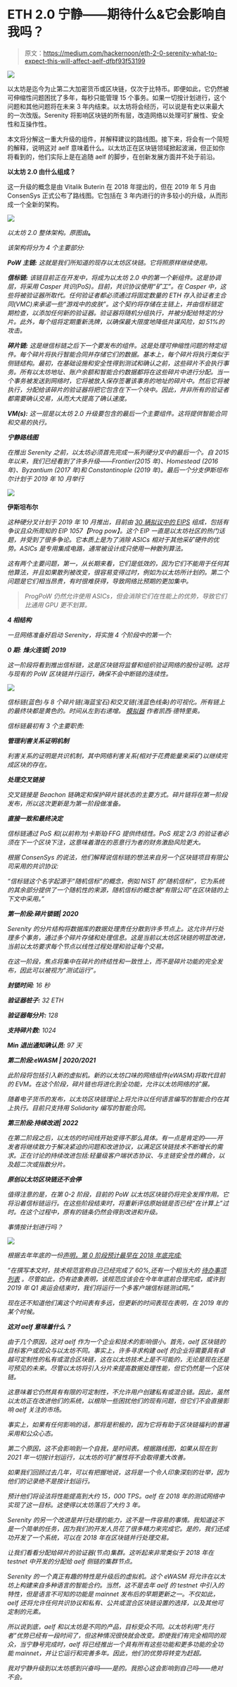 # ETH 2.0 宁静——期待什么&它会影响自我吗？

> 原文：<https://medium.com/hackernoon/eth-2-0-serenity-what-to-expect-this-will-affect-aelf-dfbf93f53199>

![](img/f39c2bace8a5085ac8ff8e781da4fa3e.png)

以太坊是迄今为止第二大加密货币或区块链，仅次于比特币。即便如此，它仍然被可伸缩性问题困扰了多年，每秒只能管理 15 个事务。如果一切按计划进行，这个问题和其他问题将在未来 3 年内结束。以太坊将会经历，可以说是有史以来最大的一次改版。Serenity 将影响区块链的所有层，改造网络以处理可扩展性、安全性和互操作性。

本文将分解这一重大升级的组件，并解释建议的路线图。接下来，将会有一个简短的解释，说明这对 aelf 意味着什么。以太坊正在区块链领域掀起波澜，但正如你将看到的，他们实际上是在追随 aelf 的脚步，在创新发展方面并不处于前沿。

**以太坊 2.0 由什么组成？**

这一升级的概念是由 Vitalik Buterin 在 2018 年提出的，但在 2019 年 5 月由 ConsenSys 正式公布了路线图。它包括在 3 年内进行的许多较小的升级，从而形成一个全新的架构。

![](img/9e6278f5129a47eba6b36606df2f89c9.png)

*以太坊 2.0 整体架构。原图由*[](https://docs.google.com/presentation/d/1G5UZdEL71XAkU5B2v-TC3lmGaRIu2P6QSeF8m3wg6MU/edit#slide=id.p4)**。**

*该架构将分为 4 个主要部分:*

****PoW 主链:*** 这就是我们所知道的现存以太坊区块链。它将照原样继续使用。*

****信标链:*** 该链目前正在开发中，将成为以太坊 2.0 中的第一个新组件。这是协调层，将采用 Casper 共识(PoS)。目前，共识协议使用“矿工”。在 Casper 中，这些将被验证器所取代。任何验证者都必须通过将固定数量的 ETH 存入验证者主合同(VMC)来承诺一些“游戏中的皮肤”。这个契约将存储在主链上，并由信标链定期检查，以添加任何新的验证器。验证器将随机分组执行，并被分配给特定的分片。此外，每个组将定期重新洗牌，以确保最大限度地降低共谋风险，如 51%的攻击。*

****碎片链:*** 这是继信标链之后下一个要发布的组件。这是处理可伸缩性问题的特定组件。每个碎片将执行智能合同并存储它们的数据。基本上，每个碎片将执行类似于侧链结构。最初，在基础设施和安全性得到测试和确认之前，这些碎片不会执行事务。所有以太坊地址、账户余额和智能合约数据都将在这些碎片中进行分配。当一个事务被发送到网络时，它将被放入保存签署该事务的地址的碎片中。然后它将被执行，分配给该碎片的验证器将把它包含在下一个块中。因此，并非所有的验证者都需要确认交易，从而大大提高了确认速度。*

****VM(s):*** 这一层是以太坊 2.0 升级要包含的最后一个主要组件。这将提供智能合同和交易的执行。*

***宁静路线图***

*在推出 Serenity 之前，以太坊必须首先完成一系列硬分叉中的最后一个。自 2015 年以来，我们已经看到了许多升级——Frontier(2015 年)、Homestead (2016 年)、Byzantium (2017 年)和 Constantinople (2019 年)。最后一个分支伊斯坦布尔计划于 2019 年 10 月举行*

*![](img/0bff073af6885ff5020cf68864307a5c.png)*

****伊斯坦布尔****

*这种硬分叉计划于 2019 年 10 月推出，目前由 [30 辆拟议中的 EIPS](https://github.com/ethereum/EIPs/blob/master/EIPS/eip-1679.md) 组成，包括有争议且众所周知的 EIP 1057【Prog pow】。这个 EIP 一直是以太坊社区的热门话题，并受到了很多争论。它本质上是为了消除 ASICs 相对于其他采矿硬件的优势。ASICs 是专用集成电路，通常被设计成只使用一种散列算法。*

*这有两个主要问题，第一，从长期来看，它们是低效的，因为它们不能用于任何其他算法，并且如果散列被改变，很容易变得过时，例如为以太坊所计划的。第二个问题是它们相当昂贵，有时很难获得，导致网络比预期的更加集中。*

> *ProgPoW 仍然允许使用 ASICs，但会消除它们在性能上的优势，导致它们比通用 GPU 更不划算。*

***4 相结构***

*一旦网络准备好启动 Serenity，将实施 4 个阶段中的第一个:*

***0 期:** ***烽火连锁| 2019****

*这一阶段将看到推出信标链，这是区块链将监督和组织验证网络的股份证明。这将与现有的 PoW 区块链并行运行，确保不会中断链的连续性。*

*![](img/320b26e557bb2f2e1b8f7c37e96cbe55.png)*

**信标链(蓝色)与 8 个碎片链(海蓝宝石)和交叉链(浅蓝色线条)的可视化。所有链上的最终块都是黄色的。时间从左到右递增。* [*模拟器*](https://beta.observablehq.com/@cdetrio/shasper-viz-0-4) *作者凯西·德特里奥。**

*信标链最初有 3 个主要职责:*

***管理利害关系证明机制***

*利害关系的证明是共识机制，其中网络利害关系(相对于花费能量来采矿)以继续完成区块的存在。*

***处理交叉链接***

*交叉链接是 Beachon 链确定和保护碎片链状态的主要方式。碎片链将在第一阶段发布，所以这次更新是为第一阶段做准备。*

***直接一致和最终决定***

*信标链通过 PoS 和(以前称为)卡斯珀·FFG 提供终结性。PoS 规定 2/3 的验证者必须在下一个区块下注，这意味着潜在的恶意行为者的财务激励风险更大。*

*根据 ConsenSys 的说法，他们解释说信标链的想法来自另一个区块链项目有限公司采用的共识协议:*

*“信标链这个名字起源于“随机信标”的概念，例如 NIST 的“随机信标”，它为系统的其余部分提供了一个随机性的来源，随机信标的概念被“有限公司”在区块链的上下文中采用。”*

***第一阶段:*碎片锁链| 2020****

*Serenity 的分片结构将数据库的数据处理责任分散到许多节点上。这允许并行处理多个事务，通过多个碎片存储和处理信息。这是当前以太坊区块链的明显改进，当前以太坊要求每个节点以线性过程处理和验证每个交易。*

*在这一阶段，焦点将集中在碎片的终结性和一致性上，而不是碎片功能的完全发布，因此可以被视为“测试运行”。*

****封锁时间:*** 16 秒*

****验证器桩子:*** 32 ETH*

****验证器每分片:*** 128*

****支持碎片数:*** 1024*

****Min 退出通知确认员:*** 97 天*

***第二阶段:*eWASM | 2020/2021****

*此阶段将包括引入新的虚拟机。新的以太坊口味的网络组件(eWASM)将取代目前的 EVM。在这个阶段，碎片链也将进化到全功能，允许以太坊网络的扩展。*

*随着电子货币的发布，以太坊区块链理论上将允许以任何语言编写的智能合约在其上执行。目前只支持用 Solidarity 编写的智能合同。*

***第三阶段:*持续改进| 2022****

*在第二阶段之后，以太坊的时间线开始变得不那么具体。有一点是肯定的——开发者将继续致力于解决紧迫的问题和改进协议，以满足区块链技术不断增长的需求。正在讨论的持续改进包括:轻量级客户端状态协议、与主链安全性的耦合，以及超二次或指数分片。*

***原创以太坊区块链还不会停***

*值得注意的是，在第 0-2 阶段，目前的 PoW 以太坊区块链仍将完全发挥作用。它将沿着信标链运行。在这些阶段结束时，将重新评估原始链是否已经“在计算上”过时。在这个过程中，原有的链条仍然会得到改进和升级。*

*事情按计划进行吗？*

*![](img/16b1f6a5550a2d64b80d0720e2a6e6b8.png)*

*根据去年年底的一份[声明，第 0 阶段预计最早在 2018 年底完成:](https://media.consensys.net/state-of-ethereum-protocol-2-the-beacon-chain-c6b6a9a69129)*

**“在撰写本文时，技术规范宣称自己已经完成了 60%,还有一个相当大的* [*待办事项列表*](https://github.com/ethereum/eth2.0-specs/blob/master/specs/beacon-chain.md#todo) *。尽管如此，仍有迹象表明，该规范应该会在今年年底前合理完成，或许到 2019 年 Q1 奥运会结束时，我们将运行一个多客户端信标链测试网。”**

*现在还不知道他们离这个时间表有多远，但更新的时间表现在表明，在 2019 年的某个时候。*

***这对 aelf 意味着什么？***

*由于几个原因，这对 aelf 作为一个企业和技术的影响很小。首先，aelf 区块链的目标客户或观众与以太坊不同。事实上，许多寻求构建 aelf 的企业将需要具有卓越可定制性的私有或混合区块链，这在以太坊技术上是不可能的，无论是现在还是可预见的未来。尽管以太坊将引入分片来提高数据处理性能，但它仍然是一个区块链。*

*这意味着它仍然具有有限的可定制性，不允许用户创建私有或混合链。因此，虽然以太坊正在改进他们的系统，以根除一些困扰他们的现有问题，但它们不会直接影响 aelf 关注的市场。*

*事实上，如果有任何影响的话，那将是积极的，因为它将有助于区块链福利的普遍采用和公众心态。*

*第二个原因，这不会影响到一个自我，是时间表。根据路线图，如果从现在到 2021 年一切按计划运行，以太坊的可扩展性将不会取得重大改善。*

*如果我们回顾过去几年，可以有把握地说，这将是一个令人印象深刻的壮举，因为他们的记录绝不是按计划运行。*

*预计他们将设法将性能提高到大约 15，000 TPS。aelf 在 2018 年的测试网络中实现了这一目标。这使得以太坊落后了大约 3 年。*

*Serenity 的另一个改进是并行处理的能力，这不是一件容易的事情。我知道这不是一个简单的任务，因为我们的开发人员花了很多精力来完成它。是的，我们还成功开发了一个系统，可以在 2018 年在区块链并行处理交易。*

*让我们看看分配给碎片的验证器(节点)集群。这听起来非常类似于 2018 年在 testnet 中开发的分配给 aelf 侧链的集群节点。*

*Serenity 的一个真正有趣的特性是升级后的虚拟机。这个 eWASM 将允许在以太坊上构建来自多种语言的智能合约。当然，这不是去年 aelf 的 testnet 中引入的特性，但是语言不可知的功能是 mainnet 发布后的早期更新之一。不仅如此，aelf 还将允许任何共识协议和私有、公共或混合区块链设置的选择，以及其他可定制的元素。*

*所以说到底，aelf 和以太坊是不同的产品，目标受众不同。以太坊利用“先行者”优势已经有一段时间了，但这种情况很快就会改变。即使我们有完全相同的观众，当宁静号完成时，aelf 将已经推出一个具有所有这些功能和更多功能的全功能 mainnet，并让它运行和完善多年。因此，他们的优势将转变为赶超。*

*我对宁静升级到以太坊感到兴奋吗——是的。我担心这会影响到自己吗——绝对不会。*